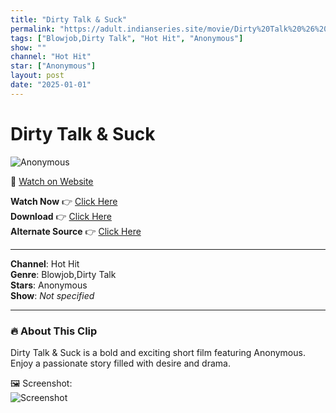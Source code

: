 ```yaml
---
title: "Dirty Talk & Suck"
permalink: "https://adult.indianseries.site/movie/Dirty%20Talk%20%26%20Suck"
tags: ["Blowjob,Dirty Talk", "Hot Hit", "Anonymous"]
show: ""
channel: "Hot Hit"
star: ["Anonymous"]
layout: post
date: "2025-01-01"
---
```


# Dirty Talk & Suck

![Anonymous](https://shorts.desisins.com/wp-content/uploads/2023/04/Dirty-Talk-and-BJ-Fuck-Hothit-shorts.desisins.com_.jpg)

🔗 [Watch on Website](https://adult.indianseries.site/movie/Dirty%20Talk%20%26%20Suck)

**Watch Now** 👉 [Click Here](https://adult.indianseries.site/movie/Dirty%20Talk%20%26%20Suck)  
**Download** 👉 [Click Here](https://adult.indianseries.site/movie/Dirty%20Talk%20%26%20Suck)  
**Alternate Source** 👉 [Click Here](https://adult.indianseries.site/movie/Dirty%20Talk%20%26%20Suck)

---

**Channel**: Hot Hit  
**Genre**: Blowjob,Dirty Talk  
**Stars**: Anonymous  
**Show**: *Not specified*

---

### 🔥 About This Clip

Dirty Talk & Suck is a bold and exciting short film featuring Anonymous. Enjoy a passionate story filled with desire and drama.
 
🖼️ Screenshot:  
![Screenshot](https://shorts.desisins.com/wp-content/uploads/2023/04/Dirty-Talk-and-BJ-Fuck-Hothit-shorts.desisins.com_.jpg)
